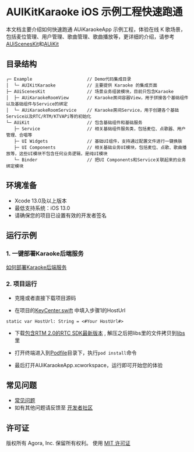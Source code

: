 # AUIKitKaraoke iOS 示例工程快速跑通

本文档主要介绍如何快速跑通 AUiKaraokeApp 示例工程，体验在线 K 歌场景，包括麦位管理、用户管理、歌曲管理、歌曲播放等，更详细的介绍，请参考[AUiScenesKit](../../AScenesKit)和[AUiKit](../../AUiKit/)


## 目录结构
```
┌─ Example                     // Demo代码集成目录
│  └─ AUIKitKaraoke            // 主要提供 Karaoke 的集成页面
├─ AUiScenesKit                // 场景业务组装模块，目前只包含Karaoke
│  ├─ AUiKaraokeRoomView       // Karaoke房间容器View，用于拼接各个基础组件以及基础组件与Service的绑定
│  └─ AUiKaraokeRoomService    // Karaoke房间Service，用于创建各个基础Service以及RTC/RTM/KTVAPi等的初始化
└─ AUiKit                      // 包含基础组件和基础服务
   ├─ Service                  // 相关基础组件服务类，包括麦位、点歌器、用户管理、合唱等
   ├─ UI Widgets               // 基础UI组件，支持通过配置文件进行一键换肤
   ├─ UI Components            // 相关基础业务UI模块，包括麦位、点歌、歌曲播放等，这些UI模块不包含任何业务逻辑，是纯UI模块
   └─ Binder                   // 把UI Components和Service关联起来的业务绑定模块
```

## 环境准备

- Xcode 13.0及以上版本
- 最低支持系统：iOS 13.0
- 请确保您的项目已设置有效的开发者签名

## 运行示例


### 1. 一键部署Karaoke后端服务

[如何部署Karaoke后端服务](https://bitbucket.agoralab.co/projects/ADUC/repos/uikit-backend/browse/README_zh.md?at=refs%2Fheads%2Fdevelop)  

### 2. 项目运行
- 克隆或者直接下载项目源码

- 在项目的[KeyCenter.swift](AUiKaraokeApp/KeyCenter.swift) 中填入步骤1的HostUrl
```
static var HostUrl: String = <#Your HostUrl#>
```

- 下载[包含RTM 2.0的RTC SDK最新版本](https://download.agora.io/sdk/release/Agora_Native_SDK_for_iOS_hyf_63842_FULL_20230428_1607_263060.zip) , 解压之后把libs里的文件拷贝到[libs](libs) 里

- 打开终端进入到[Podfile](Podfile)目录下，执行`pod install`命令

- 最后打开AUiKaraokeApp.xcworkspace，运行即可开始您的体验

## 常见问题

- [常见问题](../../doc/KaraokeFAQ_zh.md)
- 如有其他问题请反馈至 [开发者社区](https://confluence.agoralab.co/display/DPE/3.0.1)

## 许可证

版权所有 Agora, Inc. 保留所有权利。 使用 [MIT 许可证](https://bitbucket.agoralab.co/projects/ADUC/repos/uikit/browse/Android/LICENSE?at=refs%2Fheads%2Fdev%2Fandroid%2Ftheme)

